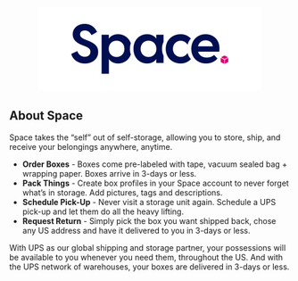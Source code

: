<p align="center"><a href="https://spacereimagined.io" target="_blank"><img src="https://raw.githubusercontent.com/spacereimagined/art/master/logo-lockup/5%20SVG/2%20RGB/1%20Full%20Color/logo-lockup-rgb-blue.svg" width="400"></a></p>

## About Space

Space takes the “self” out of self-storage, allowing you to store, ship, and receive your belongings anywhere, anytime.

- **Order Boxes** - Boxes come pre-labeled with tape, vacuum sealed bag + wrapping paper.  Boxes arrive in 3-days or less.
- **Pack Things** - Create box profiles in your Space account to never forget what’s in storage.  Add pictures, tags and descriptions.
- **Schedule Pick-Up** - Never visit a storage unit again.  Schedule a UPS pick-up and let them do all the heavy lifting.
- **Request Return** - Simply pick the box you want shipped back, chose any US address and have it delivered to you in 3-days or less.

With UPS as our global shipping and storage partner, your possessions will be available to you whenever you need them, throughout the US. And with the UPS network of warehouses, your boxes are delivered in 3-days or less.
